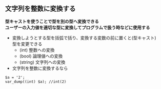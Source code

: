 ## 文字列を整数に変換する

**型キャストを使うことで型を別の型へ変換できる**  
**ユーザーの入力値を適切な型に変換してプログラムで扱う時などに使用する**  

- 変換しようとする型を括弧で括り、変換する変数の前に置くと(型キャスト)型を変更できる    
  - (int) 整数への変換
  - (bool) 論理値への変換
  - (string) 文字列への変換
- 文字列を整数に変換するなら
```
$a = '2';
var_dump((int) $a); //int(2)
```


